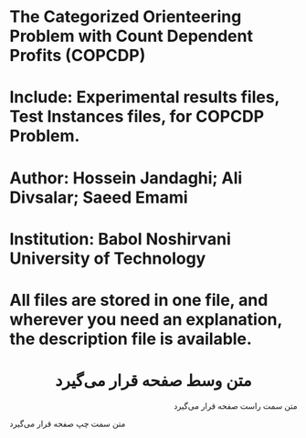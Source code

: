# The Categorized Orienteering Problem with Count Dependent Profits (COPCDP) 
# Include: Experimental results files, Test Instances files, for COPCDP Problem.
# Author: Hossein Jandaghi; Ali Divsalar; Saeed Emami
# Institution: Babol Noshirvani University of Technology
# All files are stored in one file, and wherever you need an explanation, the description file is available.
<h1 style="text-align:center"> متن وسط صفحه قرار  می‌گیرد </h1>

<p style="text-align:right"> متن سمت راست صفحه قرار  می‌گیرد </p>

<p style="text-align:left"> متن سمت چپ صفحه قرار  می‌گیرد </p>
